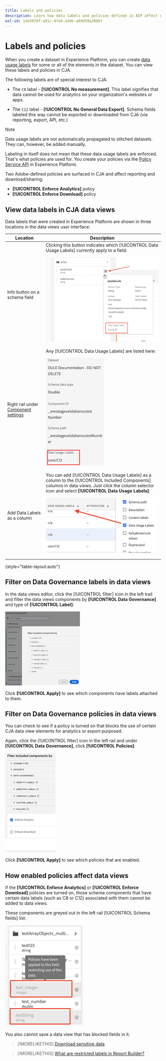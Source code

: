 ```yaml
---
title: Labels and policies
description: Learn how data labels and policies defined in AEP affect data views and reporting in CJA.
exl-id: 1de5070f-a91c-4fe6-addb-a89d59a280b7
---
```

# Labels and policies

When you create a dataset in Experience Platform, you can create [data usage labels](https://experienceleague.adobe.com/docs/experience-platform/data-governance/labels/reference.html?lang=en) for some or all of the elements in the dataset. You can view these labels and policies in CJA. 

The following labels are of special interest to CJA:

* The `C8` label - **[!UICONTROL No measurement]**. This label signifies that data cannot be used for analytics on your organization's websites or apps.

* The `C12` label - **[!UICONTROL No General Data Export]**. Schema fields labeled this way cannot be exported or downloaded from CJA (via reporting, export, API, etc.)

>[!NOTE]
>
>Data usage labels are not automatically propagated to stitched datasets. They can, however, be added manually.

Labeling in itself does not mean that these data usage labels are enforced. That's what policies are used for. You create your policies via the [Policy Service API](https://experienceleague.adobe.com/docs/experience-platform/data-governance/api/overview.html?lang=en) in Experience Platform.

Two Adobe-defined policies are surfaced in CJA and affect reporting and download/sharing:

* **[!UICONTROL Enforce Analytics]** policy
* **[!UICONTROL Enforce Download]** policy

## View data labels in CJA data views

Data labels that were created in Experience Platform are shown in three locations in the data views user interface:

| Location | Description |
| --- | --- |
| Info button on a schema field | Clicking this button indicates which [!UICONTROL Data Usage Labels] currently apply to a field:<p>![](assets/data-label-left.png) |
| Right rail under [Component settings](/help/data-views/component-settings/overview.md) | Any [!UICONTROL Data Usage Labels] are listed here:<p>![](assets/data-label-right.png) |
| Add Data Labels as a column | You can add [!UICONTROL Data Usage Labels] as a column to the [!UICONTROL Included Components] columns in data views. Just click the column selector icon and select **[!UICONTROL Data Usage Labels]**:<p>![](assets/data-label-column.png) |

{style="table-layout:auto"}

## Filter on Data Governance labels in data views

In the data views editor, click the [!UICONTROL filter] icon in the left trail and filter the data views components by **[!UICONTROL Data Governance]** and type of **[!UICONTROL Label]**:

![](assets/filter-labels.png)

Click **[!UICONTROL Apply]** to see which components have labels attached to them.

## Filter on Data Governance policies in data views

You can check to see if a policy is turned on that blocks the use of certain CJA data view elements for analytics or export purposed. 

Again, click the [!UICONTROL filter] icon in the left rail and under **[!UICONTROL Data Governance]**, click **[!UICONTROL Policies]**:

![](assets/filter-policies.png)

Click **[!UICONTROL Apply]** to see which policies that are enabled.

## How enabled policies affect data views

If the **[!UICONTROL Enforce Analytics]** or **[!UICONTROL Enforce Download]** policies are turned on, those schema components that have certain data labels (such as C8 or C12) associated with them cannot be added to data views. 

These components are greyed out in the left rail [!UICONTROL Schema fields] list:

![](assets/component-greyed.png)

You also cannot save a data view that has blocked fields in it.

>[!MORELIKETHIS]
>[Download sensitive data](/help/analysis-workspace/curate-share/download-send.md)

>[!MORELIKETHIS]
>[What are restricted labels in Report Builder?](https://experienceleague.adobe.com/docs/analytics-platform/using/cja-reportbuilder/restricted-labels.html?lang=en)


